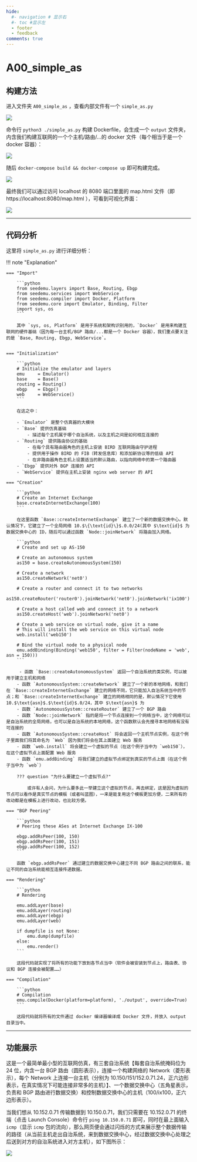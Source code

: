```yaml
---
hide:
  #- navigation # 显示右
  #- toc #显示左
  - footer
  - feedback
comments: true
---  
```


# A00_simple_as

## 构建方法

进入文件夹 `A00_simple_as` ，查看内部文件有一个 `simple_as.py`

![](../../../../assets/Pasted%20image%2020241110135258.png)

命令行 `python3 ./simple_as.py` 构建 Dockerfile，会生成一个 `output` 文件夹，内含我们构建互联网的一个个主机/路由/...的 docker 文件（每个相当于是一个 docker 容器）：

![](../../../../assets/Pasted%20image%2020241110135856.png)

随后 `docker-compose build && docker-compose up` 即可构建完成。

![](../../../../assets/Pasted%20image%2020241113142544.png)

最终我们可以通过访问 localhost 的 8080 端口里面的 map.html 文件（即 https://localhost:8080/map.html ），可看到可视化界面：

![](../../../../assets/Pasted%20image%2020241113150602.png)
***
## 代码分析

这里将 `simple_as.py` 进行详细分析：

!!! note "Explanation"

	=== "Import"
	
		```python
		from seedemu.layers import Base, Routing, Ebgp
		from seedemu.services import WebService
		from seedemu.compiler import Docker, Platform
		from seedemu.core import Emulator, Binding, Filter
		import sys, os
		```
		
		其中 `sys, os, Platform` 是用于系统和架构识别用的，`Docker` 是用来构建互联网的硬件基础（因为每一台主机/BGP 路由/...都是一个 Docker 容器），我们重点要关注的是 `Base, Routing, Ebgp, WebService`。
	
	
	=== "Initialization"
	
		```python
		# Initialize the emulator and layers
		emu     = Emulator()
		base    = Base()
		routing = Routing()
		ebgp    = Ebgp()
		web     = WebService()
		```
		
		在这之中：
		
		- `Emulator` 是整个仿真器的大模块
		- `Base` 提供仿真基础
			- 描述每个主机属于哪个自治系统，以及主机之间是如何相互连接的
		- `Routing` 提供路由协议的基础
			- 在每个具有路由器角色的主机上安装 BIRD 互联网路由守护进程
			- 提供用于操作 BIRD 的 FIB（转发信息库）和添加新协议等的低级 API
			- 在非路由器角色主机上设置适当的默认路由，以指向网络中的第一个路由器
		- `Ebgp` 提供对外 BGP 连接的 API
		- `WebService` 提供在主机上安装 nginx web server 的 API
	
	=== "Creation"
	
		```python
		# Create an Internet Exchange
	    base.createInternetExchange(100)
		```
		
		在这里函数 `Base::createInternetExchange` 建立了一个新的数据交换中心。默认情况下，它建立了一个全局网络 10.$\{\text{id}\}$.0.0/24(其中 $\text{id}$ 为数据交换中心的 ID，随后可以通过函数 `Node::joinNetwork` 将路由加入网络。
		
		```python
	    # Create and set up AS-150
		
	    # Create an autonomous system 
	    as150 = base.createAutonomousSystem(150)
		
	    # Create a network 
	    as150.createNetwork('net0')
		
	    # Create a router and connect it to two networks
	    as150.createRouter('router0').joinNetwork('net0').joinNetwork('ix100')
		
	    # Create a host called web and connect it to a network
	    as150.createHost('web').joinNetwork('net0')
		
	    # Create a web service on virtual node, give it a name
	    # This will install the web service on this virtual node
	    web.install('web150')
		
	    # Bind the virtual node to a physical node 
	    emu.addBinding(Binding('web150', filter = Filter(nodeName = 'web', asn = 150)))
		```
		
		 - 函数 `Base::createAutonomousSystem` 返回一个自治系统的类实例，可以被用于建立主机和网络
		- 函数 `AutonomousSystem::createNetwork` 建立了一个新的本地网络，和我们在 `Base::createInternetExchange` 建立的网络不同，它只能加入自治系统当中的节点；和 `Base::createInternetExchange` 建立的网络相同的是，默认情况下它使用 10.$\text{asn}$.$\text{id}$.0/24，其中 $\text{asn}$ 为
		- 函数 `AutonomoousSystem::createRouter` 建立了一个 BGP 路由
		- 函数 `Node::joinNetwork` 指的是将一个节点连接到一个网络当中，这个网络可以是自治系统的全局网络，也可以是自治系统的本地网络，这个函数默认会先搜寻本地网络有没有可连接的
		- 函数 `AutonomousSystem::createHost` 将会返回一个主机节点实例，在这个例子里面我们将其命名为 `Web` 因为我们将会在其上面建立 Web 服务
		- 函数 `web.install` 将会建立一个虚拟的节点（在这个例子当中为 `web150`），在这个虚拟节点上面配置 Web 服务
		- 函数 `emu.addBinding` 将我们建立的虚拟节点绑定到真实的节点上面（在这个例子当中为 `web`）
		
		??? question "为什么要建立一个虚拟节点?"
		
			或许有人会问，为什么要多此一举建立这个虚拟的节点，再去绑定，这是因为虚拟的节点可以看作是真实节点的模板（或者叫蓝图），一来是能复用这个模板更加方便，二来所有的改动都是在模板上进行改动，也比较方便。
	
	=== "BGP Peering"
	
		```python
		# Peering these ASes at Internet Exchange IX-100
		
		ebgp.addRsPeer(100, 150)
		ebgp.addRsPeer(100, 151)
		ebgp.addRsPeer(100, 152)
		```
		
		函数 `ebgp.addRsPeer` 通过建立的数据交换中心建立不同 BGP 路由之间的联系，能让不同的自治系统能相互连接传递数据。
	
	=== "Rendering"
	
		```python
		# Rendering 
		
	    emu.addLayer(base)
	    emu.addLayer(routing)
	    emu.addLayer(ebgp)
	    emu.addLayer(web)
		
	    if dumpfile is not None:
	        emu.dump(dumpfile)
	    else:
	        emu.render()
		```
		
		这段代码就实现了将所有的功能下放到各节点当中（软件会被安装到节点上，路由表、协议和 BGP 连接会被配置……）
	
	=== "Compilation"
	
		```python
		# Compilation
        emu.compile(Docker(platform=platform), './output', override=True)
		```
		
		这段代码就将所有的文件通过 docker 编译器编译成 Docker 文件，并放入 output 目录当中。

***
## 功能展示

这是一个最简单最小型的互联网仿真，有三套自治系统【每套自治系统掩码位为 24 位，内含一台 BGP 路由（圆形表示），连接一个构建网络的 Network（菱形表示），每个 Network 上连接一台主机（分别为 10.150/151/152.0.71.24，正六边形表示，在真实情况下可能连接非常多的主机）】、一个数据交换中心（五角星表示，负责和 BGP 路由进行数据交换）和控制数据交换中心的主机（100/ix100，正六边形表示）。

当我们想从 10.152.0.71 传输数据到 10.150.0.71，我们只需要在 10.152.0.71 的终端（点击 Launch Console）命令行 `ping 10.150.0.71` 即可，同时在最上面输入 `icmp`（显示 `icmp` 包的流向），那么网页便会通过闪烁的方式来展示整个数据传输的路径（从当前主机走出自治系统，来到数据交换中心，经过数据交换中心处理之后送到对方的自治系统进入对方主机），如下图所示：

![](../../../../assets/Pasted%20image%2020241113153326.png)